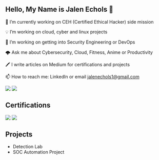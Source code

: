 ##   Hello, My Name is Jalen Echols 👋



🚧 I’m currently working on CEH (Certified Ethical Hacker) side mission

💡 I’m working on cloud, cyber  and linux projects

📍 I’m working on getting into Security Engineering or DevOps

🌩 Ask me about Cybersecurity, Cloud, Fitness, Anime or Productivity

🖍 I write articles on Medium for certifications and projects

📫 How to reach me: LinkedIn or email jalenechols1@gmail.com



<a href="https://www.linkedin.com/in/jalen-echols/"><img src="https://img.shields.io/badge/-LinkedIn-0072b1?&style=for-the-badge&logo=linkedin&logoColor=white" /></a>
<a href="https://medium.com/@JalenEchols/"><img src="https://img.shields.io/badge/-Medium-00ab6c?&style=for-the-badge&logo=medium&logoColor=white" /></a>



## Certifications
<!--[Provide certifications that you have obtained. Use ChatGPT to help create the link - Remove this afterwards]] -->
<div>
<img src="https://img.shields.io/badge/-Security%2B-FF0000?&style=for-the-badge&logo=CompTIA&logoColor=white" />
<img src="https://img.shields.io/badge/-Network%2B-007ACC?&style=for-the-badge&logo=CompTIA&logoColor=white" />
</div>

## Projects
- Detection Lab
- SOC Automation Project
